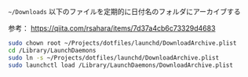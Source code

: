 `~/Downloads` 以下のファイルを定期的に日付名のフォルダにアーカイブする

参考： https://qiita.com/rsahara/items/7d37a4cb6c73329d4683

```bash
sudo chown root ~/Projects/dotfiles/launchd/DownloadArchive.plist
cd /Library/LaunchDaemons
sudo ln -s ~/Projects/dotfiles/launchd/DownloadArchive.plist
sudo launchctl load /Library/LaunchDaemons/DownloadArchive.plist
```
